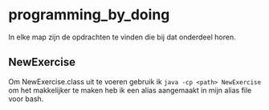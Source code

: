 # programming_by_doing

In elke map zijn de opdrachten te vinden die bij dat onderdeel horen.


## NewExercise
Om NewExercise.class uit te voeren gebruik ik `java -cp <path> NewExercise` om het makkelijker te maken heb ik een alias aangemaakt in mijn alias file voor bash.
